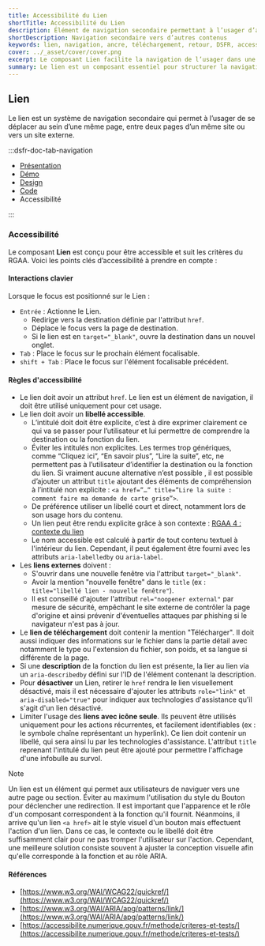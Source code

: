 ```yaml
---
title: Accessibilité du Lien
shortTitle: Accessibilité du Lien
description: Élément de navigation secondaire permettant à l’usager d’accéder à un autre contenu, sur la même page ou sur une autre page, interne ou externe.
shortDescription: Navigation secondaire vers d’autres contenus
keywords: lien, navigation, ancre, téléchargement, retour, DSFR, accessibilité
cover: ../_asset/cover/cover.png
excerpt: Le composant Lien facilite la navigation de l’usager dans une même page, vers une autre page du site ou vers un site tiers, en complément de la navigation principale.
summary: Le lien est un composant essentiel pour structurer la navigation au sein des interfaces numériques. Il se décline en différentes formes selon son usage - dans un texte, hors contenu, vers une page externe ou pour un téléchargement. Non personnalisable, il suit des règles d’usage strictes afin de préserver la lisibilité, l’accessibilité et l’uniformité graphique. Son usage s’inscrit dans une hiérarchie d’interaction bien définie, distincte de celle du bouton.
---
```


## Lien

Le lien est un système de navigation secondaire qui permet à l’usager de se déplacer au sein d’une même page, entre deux pages d’un même site ou vers un site externe.

:::dsfr-doc-tab-navigation

- [Présentation](../index.md)
- [Démo](../demo/index.md)
- [Design](../design/index.md)
- [Code](../code/index.md)
- Accessibilité

:::

### Accessibilité

Le composant **Lien** est conçu pour être accessible et suit les critères du RGAA. Voici les points clés d’accessibilité à prendre en compte :

#### Interactions clavier

Lorsque le focus est positionné sur le Lien :

- `Entrée` : Actionne le Lien.
  - Redirige vers la destination définie par l'attribut `href`.
  - Déplace le focus vers la page de destination.
  - Si le lien est en `target="_blank"`, ouvre la destination dans un nouvel onglet.
- `Tab` : Place le focus sur le prochain élément focalisable.
- `shift + Tab` : Place le focus sur l'élément focalisable précédent.

#### Règles d'accessibilité

- Le lien doit avoir un attribut `href`. Le lien est un élément de navigation, il doit être utilisé uniquement pour cet usage.
- Le lien doit avoir un **libellé accessible**.
  - L’intitulé doit doit être explicite, c’est à dire exprimer clairement ce qui va se passer pour l’utilisateur et lui permettre de comprendre la destination ou la fonction du lien.
  - Éviter les intitulés non explicites. Les termes trop génériques, comme “Cliquez ici”, “En savoir plus”, “Lire la suite”, etc, ne permettent pas à l’utilisateur d’identifier la destination ou la fonction du lien. Si vraiment aucune alternative n’est possible , il est possible d’ajouter un attribut `title` ajoutant des éléments de compréhension à l’intitulé non explicite : `<a href=”…” title=”Lire la suite : comment faire ma demande de carte grise”>`.
  - De préférence utiliser un libellé court et direct, notamment lors de son usage hors du contenu.
  - Un lien peut être rendu explicite grâce à son contexte : [RGAA 4 : contexte du lien](https://www.numerique.gouv.fr/publications/rgaa-accessibilite/methode/glossaire/#contexte-du-lien)
  - Le nom accessible est calculé à partir de tout contenu textuel à l'intérieur du lien. Cependant, il peut également être fourni avec les attributs `aria-labelledby` ou `aria-label`.
- Les **liens externes** doivent :
  - S'ouvrir dans une nouvelle fenêtre via l'attribut `target="_blank"`.
  - Avoir la mention "nouvelle fenêtre" dans le `title` (ex : `title="libellé lien - nouvelle fenêtre"`).
  - Il est conseillé d'ajouter l'attribut `rel="noopener external"` par mesure de sécurité, empêchant le site externe de contrôler la page d'origine et ainsi prévenir d'éventuelles attaques par phishing si le navigateur n'est pas à jour.
- Le **lien de téléchargement** doit contenir la mention "Télécharger". Il doit aussi indiquer des informations sur le fichier dans la partie détail avec notamment le type ou l'extension du fichier, son poids, et sa langue si différente de la page.
- Si une **description** de la fonction du lien est présente, la lier au lien via un `aria-describedby` défini sur l'ID de l'élément contenant la description.
- Pour **désactiver** un Lien, retirer le `href` rendra le lien visuellement désactivé, mais il est nécessaire d'ajouter les attributs `role="link"` et `aria-disabled="true"` pour indiquer aux technologies d'assistance qu'il s'agit d'un lien désactivé.
- Limiter l'usage des **liens avec icône seule**. Ils peuvent être utilisés uniquement pour les actions récurrentes, et facilement identifiables (ex : le symbole chaîne représentant un hyperlink). Ce lien doit contenir un libellé, qui sera ainsi lu par les technologies d'assistance. L'attribut `title` reprenant l'intitulé du lien peut être ajouté pour permettre l'affichage d'une infobulle au survol.

> [!NOTE]
> Un lien est un élément qui permet aux utilisateurs de naviguer vers une autre page ou section. Éviter au maximum l'utilisation du style du Bouton pour déclencher une redirection. Il est important que l'apparence et le rôle d'un composant correspondent à la fonction qu'il fournit. Néanmoins, il arrive qu'un lien `<a href>` ait le style visuel d'un bouton mais effectuent l'action d'un lien. Dans ce cas, le contexte ou le libellé doit être suffisamment clair pour ne pas tromper l'utilisateur sur l'action. Cependant, une meilleure solution consiste souvent à ajuster la conception visuelle afin qu'elle corresponde à la fonction et au rôle ARIA.

#### Références

- [https://www.w3.org/WAI/WCAG22/quickref/](https://www.w3.org/WAI/WCAG22/quickref/)
- [https://www.w3.org/WAI/ARIA/apg/patterns/link/](https://www.w3.org/WAI/ARIA/apg/patterns/link/)
- [https://accessibilite.numerique.gouv.fr/methode/criteres-et-tests/](https://accessibilite.numerique.gouv.fr/methode/criteres-et-tests/)

